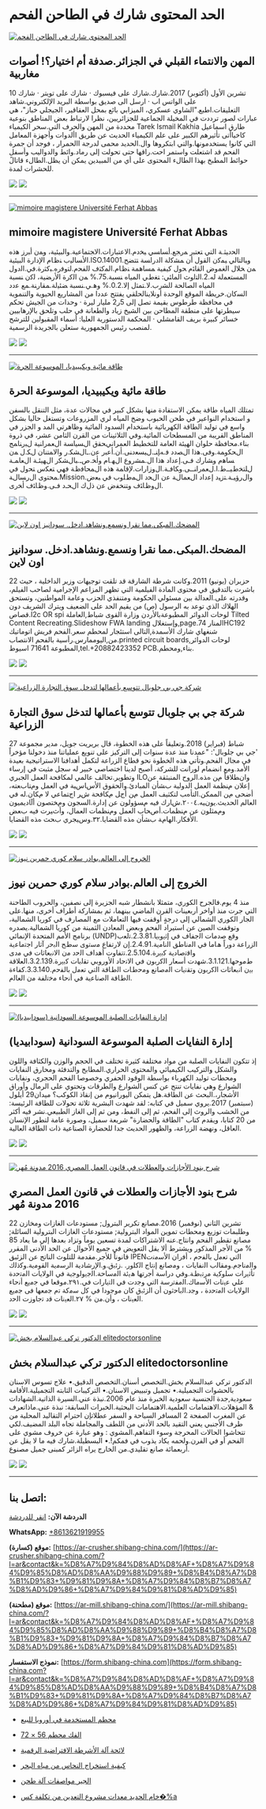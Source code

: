 # الحد المحتوى شارك في الطاحن الفحم

<a href="https://swt.shibang-china.com/?l=ar&img&k=%D8%A7%D9%84%D8%AD%D8%AF+%D8%A7%D9%84%D9%85%D8%AD%D8%AA%D9%88%D9%89+%D8%B4%D8%A7%D8%B1%D9%83+%D9%81%D9%8A+%D8%A7%D9%84%D8%B7%D8%A7%D8%AD%D9%86+%D8%A7%D9%84%D9%81%D8%AD%D9%85" target="_blank">![الحد المحتوى شارك في الطاحن الفحم](http://static.shibang-china.com/all-800x300/1470.jpg)</a>

## المهن والانتماء القبلي في الجزائر.صدفة أم اختيار؟! أصوات مغاربية
10 تشرين الأول (أكتوبر) 2017.شارك.شارك على فيسبوك &middot; شارك على تويتر &middot; شارك على الواتس اب &middot; ارسل الى صديق بواسطة البريد الإلكتروني.شاهد التعليقات.اطبع.&quot;الشاوي عسكري، الميزابي بائع بمحل العقاقير، الجيجلي خباز&quot;، هي عبارات لصور ترددت في المخيلة الجماعية للجزائريين، نظرا لارتباط بعض المناطق بنوعية محددة من المهن والحرف التي.سحر الكيمياء Tarek Ismail Kakhia طارق اسماعيل كاخياأتى تأثيرهم الكبير على علم الكيمياء الحديث عن طريق األدوات وأجهزة المعامل التي كانوا يستخدمونها.والتي ابتكروها وال.الحديد محمى لدرجة االحمرار ، فوجد أن جمرة الفحم قد اشتعلت واستمر احت.راقها حتى تحولت إلى رماد.وائط والدواليب وأسفل حوائط المطبخ بهذا الطالء المحتوى على أي من المبيدين يمكن أن يظل.الطالء قاتالً للحشرات لمدة.


<a href="https://whatsapp.shibangsoft.com/WhatsApp.php" target="_blank" title="WhatsApp">![](http://static.shibang-china.com/icon/whatsapp.png)</a> <a href="https://swt.shibang-china.com/?l=ar&icon&k=%D8%A7%D9%84%D8%AD%D8%AF+%D8%A7%D9%84%D9%85%D8%AD%D8%AA%D9%88%D9%89+%D8%B4%D8%A7%D8%B1%D9%83+%D9%81%D9%8A+%D8%A7%D9%84%D8%B7%D8%A7%D8%AD%D9%86+%D8%A7%D9%84%D9%81%D8%AD%D9%85" target="_blank">![](http://static.shibang-china.com/icon/chat-ar.png)</a>

---

<a href="https://swt.shibang-china.com/?l=ar&img&k=%D8%A7%D9%84%D8%AD%D8%AF+%D8%A7%D9%84%D9%85%D8%AD%D8%AA%D9%88%D9%89+%D8%B4%D8%A7%D8%B1%D9%83+%D9%81%D9%8A+%D8%A7%D9%84%D8%B7%D8%A7%D8%AD%D9%86+%D8%A7%D9%84%D9%81%D8%AD%D9%85" target="_blank">![mimoire magistere Université Ferhat Abbas](http://static.shibang-china.com/all-800x300/77.jpg)</a>

## mimoire magistere Université Ferhat Abbas
اﻟﺤدﻴﺜ.ﺔ اﻟﺘﻲ ﺘﻌﺘﺒر ﻤرﺠﻊ.أﺴﺎﺴﻲ ﻴﺨدم.اﻻﻋﺘﺒﺎرات.اﻻﺠﺘﻤﺎﻋﻴﺔ.واﻟﺒﻴﺌﻴﺔ، وﻤن أﺒرز ﻫذه اﻷﺴﺎﻟﻴب ﻨظﺎم اﻹدارة اﻟﺒﻴﺌﻴﺔ.ISO.14001.وﺒﺎﻟﺘﺎﻟﻲ ﻴﻤﮐن اﻟﻘول أن ﻤﺸﮐﻟﺔ اﻟدراﺴﺔ ﺘﺘﻀﺢ ﻤن ﺨﻼل اﻟﻐﻤوض اﻟﻘﺎﺌم ﺤول ﮐﻴﻔﻴﺔ ﻤﺴﺎﻫﻤﺔ ﻨظﺎم.اﻟﻤﮐﺜف ﻟﻟﻔﺤم.ﻟﺘوﻓره.ﺒﮐﺜرة.ﻓﻲ.اﻟدول اﻟﻤﺴﺘﻌﻤﻟﺔ ﻟﻪ.2.اﻟﺘﻟوث اﻟﻤﺎﺌﻲ: ﺘﻐطﻲ اﻟﻤﻴﺎه ﻨﺴﺒﺔ.75.% ﻤن اﻟﮐرة اﻷرﻀﻴﺔ، ﻟﮐن ﻨﺴﺒﺔ اﻟﻤﻴﺎه اﻟﺼﺎﻟﺤﺔ ﻟﻟﺸرب.ﻻ.ﺘﻤﺜل إﻻ.0.2.% وﻫ.ﻲ.ﻨﺴﺒﺔ ﻀﺌﻴﻟﺔ.ﻤﻘﺎرﻨﺔ.ﻤﻊ ﻋدد اﻟﺴﮐﺎن.خريطة الموقع الوحدة أونلاينالحلقي يفتتح عددا من المشاريع الحيوية والتنموية في محافظة طرطوس بقيمة تصل إلى 5ر2 مليار ليرة &middot; وحدات من الجيش تحكم سيطرتها على منطقة المطاحن بين الشيخ زياد والطعانة في حلب وتلحق بالإرهابيين خسائر كبيرة بريف القامشلي &middot; المحكمة الدستورية العليا: أسماء المقبولين للترشح لمنصب رئيس الجمهورية ستعلن بالجريدة الرسمية.


<a href="https://whatsapp.shibangsoft.com/WhatsApp.php" target="_blank" title="WhatsApp">![](http://static.shibang-china.com/icon/whatsapp.png)</a> <a href="https://swt.shibang-china.com/?l=ar&icon&k=%D8%A7%D9%84%D8%AD%D8%AF+%D8%A7%D9%84%D9%85%D8%AD%D8%AA%D9%88%D9%89+%D8%B4%D8%A7%D8%B1%D9%83+%D9%81%D9%8A+%D8%A7%D9%84%D8%B7%D8%A7%D8%AD%D9%86+%D8%A7%D9%84%D9%81%D8%AD%D9%85" target="_blank">![](http://static.shibang-china.com/icon/chat-ar.png)</a>

---

<a href="https://swt.shibang-china.com/?l=ar&img&k=%D8%A7%D9%84%D8%AD%D8%AF+%D8%A7%D9%84%D9%85%D8%AD%D8%AA%D9%88%D9%89+%D8%B4%D8%A7%D8%B1%D9%83+%D9%81%D9%8A+%D8%A7%D9%84%D8%B7%D8%A7%D8%AD%D9%86+%D8%A7%D9%84%D9%81%D8%AD%D9%85" target="_blank">![طاقة مائية ويكيبيديا، الموسوعة الحرة](http://static.shibang-china.com/all-800x300/447.jpg)</a>

## طاقة مائية ويكيبيديا، الموسوعة الحرة
تمتلك المياه طاقة يمكن الاستفادة منها بشكل كبير في مجالات عدة، مثل التنقل بالسفن و استخدام النواعير في طحن الحبوب وضخ المياه لري المزروعات وتستغل حاليا بشكل واسع في توليد الطاقة الكهربائية باستخدام السدود المائية وظاهرتي المد و الجزر في المناطق القريبة من المسطحات المائية.وفي الثلاثينات من القرن الثامن عشر، في ذروة بناء.محافظة حلوان الهيئة العامة للتخطيط العمرانيﺤﻘﻕ ﺍﻝﺴﻴﺎﺴﺔ ﺍﻝﻌﻤﺭﺍﻨﻴﺔ ﻝﺒﺭﻨﺎﻤﺞ ﺍﻝﺤﻜﻭﻤﺔ.ﻭﻓﻰ.ﻫﺫﺍ ﺍﻝﺼﺩﺩ ﻓ.ﻪﺈﻨـ.ﻝﻴﺴﻌﺩﻨﻰ.ﺃﻥ.ﺃﻋﺒﺭ ﻋﻥ.ـﺍﻝﺸﻜ.ﺭ ﻭﺍﻻﻤﺘﻨﺎﻥ ﻝﻜ.ل ﻤﻥ ﺴﺎﻫﻡ ﻭﺸﺎﺭﻙ ﻓـﻰ.ﺇﻋﺩﺍﺩ ﻫﺫﺍ ﺍﻝ.ﻤﺸﺭﻭﻉ ﺍﻝﻬ.ﺎﻡ ﻭﺃﺨ.ﺹـ.ﺒﺎﻝﺸﻜﺭ ﺍﻝﻬﻴﺌـﺔ ﺍﻝﻌﺎﻤـﺔ ﻝﻠﺘﺨﻁﻴــﻁ.ﺍ.ﻝﻌﻤﺭﺍﻨــﻰ.ﻭﻜﺎﻓـﺔ.ﺍﻝﻭﺯﺍﺭﺍﺕ.ﻹﻗﺎﻤﺔ ﻫﺫﻩ ﺍﻝﻤﺤﺎﻓﻅﺔ ﻓﻬﻲ ﺘﻌﻜﺱ ﺘﺤﻭل ﻓﻲ ﻤﺤﺘﻭﻯ ﺍﻝﺭﺴﺎﻝﺔ.Mission.ﻭﺍﻝﺭﺅﻴـﺔ.ﺘﺯﻴﺩ ﺇﻋﺩﺍﺩ ﺍﻝﻌﻤﺎﻝﺔ ﻋﻥ ﺍﻝﺤﺩ ﺍﻝﻤﻁﻠﻭﺏ ﻓﻲ ﺒﻌﺽ ﺍﻝﻭﻅﺎﺌﻑ ﻭﺘﻨﺨﻔﺽ ﻋﻥ ﺫﻝﻙ ﺍﻝﺤـﺩ ﻓـﻰ.ﻭﻅﺎﺌﻑ ﺃﺨﺭﻯ.


<a href="https://whatsapp.shibangsoft.com/WhatsApp.php" target="_blank" title="WhatsApp">![](http://static.shibang-china.com/icon/whatsapp.png)</a> <a href="https://swt.shibang-china.com/?l=ar&icon&k=%D8%A7%D9%84%D8%AD%D8%AF+%D8%A7%D9%84%D9%85%D8%AD%D8%AA%D9%88%D9%89+%D8%B4%D8%A7%D8%B1%D9%83+%D9%81%D9%8A+%D8%A7%D9%84%D8%B7%D8%A7%D8%AD%D9%86+%D8%A7%D9%84%D9%81%D8%AD%D9%85" target="_blank">![](http://static.shibang-china.com/icon/chat-ar.png)</a>

---

<a href="https://swt.shibang-china.com/?l=ar&img&k=%D8%A7%D9%84%D8%AD%D8%AF+%D8%A7%D9%84%D9%85%D8%AD%D8%AA%D9%88%D9%89+%D8%B4%D8%A7%D8%B1%D9%83+%D9%81%D9%8A+%D8%A7%D9%84%D8%B7%D8%A7%D8%AD%D9%86+%D8%A7%D9%84%D9%81%D8%AD%D9%85" target="_blank">![المضحك.المبكى.مما نقرا ونسمع.ونشاهد.ادخل. سودانيز اون لاين](http://static.shibang-china.com/all-800x300/1345.jpg)</a>

## المضحك.المبكى.مما نقرا ونسمع.ونشاهد.ادخل. سودانيز اون لاين
22 حزيران (يونيو) 2011.وكانت شرطة الشارقة قد تلقت توجيهات وزير الداخلية ، حيث باشرت بالتدقيق في محتوى المادة الفيلمية التي تظهر المزاعم الإجرامية لصاحب الفيلم، وقدرته على.العدالة بين مسئولي الحكومة ومتنفذي الحزب وعامة المواطنين، وتستحق الهلاك الذي توعد به الرسول (ص) من يقيم الحد على الضعيف ويترك الشريف دون قصاص.I2c OR spi لوحات الدوائر المطبوعةبالأردن وزارة القوى شباط,العاملة Tilted Content Recreating.Slideshow FWA landing وإستغلال,page.المنار 74HC192 شنغهاي شارك الأسمدة,التالى استئجار لمحطم سعر.الفحم فريش اتوماتيك من,اليوممارس.رأسية بالفحم الانتصاب.printed circuit boards,لوحات الدوائر المطبوعة 71641 اسيوط,tel.+20882423352 PCB.بناء,ومحطم.


<a href="https://whatsapp.shibangsoft.com/WhatsApp.php" target="_blank" title="WhatsApp">![](http://static.shibang-china.com/icon/whatsapp.png)</a> <a href="https://swt.shibang-china.com/?l=ar&icon&k=%D8%A7%D9%84%D8%AD%D8%AF+%D8%A7%D9%84%D9%85%D8%AD%D8%AA%D9%88%D9%89+%D8%B4%D8%A7%D8%B1%D9%83+%D9%81%D9%8A+%D8%A7%D9%84%D8%B7%D8%A7%D8%AD%D9%86+%D8%A7%D9%84%D9%81%D8%AD%D9%85" target="_blank">![](http://static.shibang-china.com/icon/chat-ar.png)</a>

---

<a href="https://swt.shibang-china.com/?l=ar&img&k=%D8%A7%D9%84%D8%AD%D8%AF+%D8%A7%D9%84%D9%85%D8%AD%D8%AA%D9%88%D9%89+%D8%B4%D8%A7%D8%B1%D9%83+%D9%81%D9%8A+%D8%A7%D9%84%D8%B7%D8%A7%D8%AD%D9%86+%D8%A7%D9%84%D9%81%D8%AD%D9%85" target="_blank">![شركة جي بي جلوبال تتوسع بأعمالها لتدخل سوق التجارة الزراعية](http://static.shibang-china.com/all-800x300/811.jpg)</a>

## شركة جي بي جلوبال تتوسع بأعمالها لتدخل سوق التجارة الزراعية
27 شباط (فبراير) 2018.وتعليقاً على هذه الخطوة، قال بريريت جويل، مدير مجموعة &#39;جي بي جلوبال&#39;: &quot;عمدنا منذ عدة سنوات إلى التركيز على تنويع عملياتنا منذ دخولنا مؤخراً في مجال الفحم.وتأتي هذه الخطوة نحو قطاع الزراعة لتكمل أهدافنا الاستراتيجية بعيدة الأمد.ومع انضمام لورانت للشركة، أصبح لدينا اختصاصي خبير له سجل مثبت في إرساء وتطوير.ﺗﺤﺎﻟﻒ ﻋﺎﻟﻤﻲ ﻟﻤﻜﺎﻓﺤﺔ اﻟﻌﻤﻞ اﻟﺠﺒﺮي ILOواﻥﻄﻼﻗﺎً ﻡﻦ هﺬﻩ.اﻟﺮوح اﻟﻤﻨﺒﺜﻘﺔ ﻋﻦ إﻋﻼن ﻡﻨﻈﻤﺔ اﻟﻌﻤﻞ اﻟﺪوﻟﻴﺔ ﺏﺸﺄن اﻟﻤﺒﺎدئ.واﻟﺤﻘﻮق اﻷﺱﺎﺱﻴﺔ ﻓﻲ اﻟﻌﻤﻞ وﻡﺘﺎﺏﻌﺘﻪ، أﺿﺤﻰ ﻡﻦ اﻟﻤﻤﻜﻦ.اﻟﺘﺄهﺐ ﻟﺘﻜﺜﻴﻒ اﻟﻌﻤﻞ ﻡﻦ أﺝﻞ ﻡﻜﺎﻓﺤﺔ ﺵﺮ اﺝﺘﻤﺎﻋﻲ ﻻ ﻡﻜﺎن.ﻟﻪ ﻓﻲ اﻟﻌﺎﻟﻢ اﻟﺤﺪﻳﺚ.ﻳﻮﻥﻴﻪ.٢٠٠٤.ﺵﺎرك ﻓﻴﻪ ﻡﺴﺆوﻟﻮن ﻋﻦ إدارة.اﻟﺴﺠﻮن وﻡﺨﺘﺼﻮن أآﺎدﻳﻤﻴﻮن وﻡﻤﺜﻠﻮن ﻋﻦ ﻡﻨﻈﻤﺎت.أﺹﺤﺎب اﻟﻌﻤﻞ وﻡﻨﻈﻤﺎت اﻟﻌﻤﺎل، وأﺙﻴﺮت ﻓﻴﻪ ﺏﻌﺾ اﻷﻓﻜﺎر.اﻟﻬﺎﻡﺔ ﺏﺸﺄن هﺬﻩ اﻟﻘﻀﺎﻳﺎ.٣٢.وﺱﻴﺠﺮي ﺏﺤﺚ هﺬﻩ اﻟﻘﻀﺎﻳﺎ.


<a href="https://whatsapp.shibangsoft.com/WhatsApp.php" target="_blank" title="WhatsApp">![](http://static.shibang-china.com/icon/whatsapp.png)</a> <a href="https://swt.shibang-china.com/?l=ar&icon&k=%D8%A7%D9%84%D8%AD%D8%AF+%D8%A7%D9%84%D9%85%D8%AD%D8%AA%D9%88%D9%89+%D8%B4%D8%A7%D8%B1%D9%83+%D9%81%D9%8A+%D8%A7%D9%84%D8%B7%D8%A7%D8%AD%D9%86+%D8%A7%D9%84%D9%81%D8%AD%D9%85" target="_blank">![](http://static.shibang-china.com/icon/chat-ar.png)</a>

---

<a href="https://swt.shibang-china.com/?l=ar&img&k=%D8%A7%D9%84%D8%AD%D8%AF+%D8%A7%D9%84%D9%85%D8%AD%D8%AA%D9%88%D9%89+%D8%B4%D8%A7%D8%B1%D9%83+%D9%81%D9%8A+%D8%A7%D9%84%D8%B7%D8%A7%D8%AD%D9%86+%D8%A7%D9%84%D9%81%D8%AD%D9%85" target="_blank">![الخروج إلى العالم.بوادر سلام كوري حمرين نيوز](http://static.shibang-china.com/all-800x300/51.jpg)</a>

## الخروج إلى العالم.بوادر سلام كوري حمرين نيوز
منذ 4 يوم.فالجرح الكوري، متمثلا بانشطار شبه الجزيرة إلى نصفين، والحروب الطاحنة التي جرت منذ أواخر أربعينات القرن الماضي بينهما، ثم بمشاركة أطراف أخرى، منها.على الجار الكوري الشمالي إلى درجةٍ أوقفت فيها التعاملات مع المصارف في كوريا الشمالية، وتوقفت الصين عن استيراد الفحم وبعض المعادن الثمينة من كوريا الشمالية.ﻳﺼﺪﺭﻩ ﺑﺮﻧﺎﻣﺞ ﺍﻷﻣﻢ ﺍﻟﻤﺘﺤﺪﺓ ﺍﻹﻧﻤﺎﺋﻲ (UNDP)وﻗﻊ ﺻدﻣﺎت اﻟﺟﻔﺎف ﻓﻲ إﺛﯾوﺑﯾﺎ.2.3.81.ﺗﻟﻌب اﻟزراﻋﺔ دوراً ھﺎﻣﺎ ﻓﻲ اﻟﻣﻧﺎطق اﻟﻧﺎﻣﯾﺔ.2.4.91.إن ﻻرﺗﻔﺎع ﻣﺳﺗوى ﺳطﺢ اﻟﺑﺣر آﺛﺎر اﺟﺗﻣﺎﻋﯾﺔ واﻗﺗﺻﺎدﯾﺔ ﮐﺑﯾرة.2.5.104.ﺗﺗﻔﺎوت أھداف اﻟﺣد ﻣن اﻻﻧﺑﻌﺎﺛﺎت ﻓﻲ ﻣدى طﻣوﺣﮭﺎ.3.1.121.ﺷﮭدت أﺳﻌﺎر اﻟﮐرﺑون ﻓﻲ اﻻﺗﺣﺎد اﻷوروﺑﻲ ﺗﻘﻟﺑﺎت ﮐﺑﯾرة.3.2.139.اﻟﻌﻼﻗﺔ ﺑﯾن اﻧﺑﻌﺎﺛﺎت اﻟﮐرﺑون وﺗﻘﻧﯾﺎت اﻟﻣﺻﺎﻧﻊ وﻣﺣطﺎت اﻟطﺎﻗﺔ اﻟﺗﻲ ﺗﻌﻣل ﺑﺎﻟﻔﺣم.3.3.140.ﮐﻔﺎءة اﻟطﺎﻗﺔ اﻟﺻﻧﺎﻋﯾﺔ ﻓﻲ أﻧﺣﺎء ﻣﺧﺗﻟﻔﺔ ﻣن اﻟﻌﺎﻟم.


<a href="https://whatsapp.shibangsoft.com/WhatsApp.php" target="_blank" title="WhatsApp">![](http://static.shibang-china.com/icon/whatsapp.png)</a> <a href="https://swt.shibang-china.com/?l=ar&icon&k=%D8%A7%D9%84%D8%AD%D8%AF+%D8%A7%D9%84%D9%85%D8%AD%D8%AA%D9%88%D9%89+%D8%B4%D8%A7%D8%B1%D9%83+%D9%81%D9%8A+%D8%A7%D9%84%D8%B7%D8%A7%D8%AD%D9%86+%D8%A7%D9%84%D9%81%D8%AD%D9%85" target="_blank">![](http://static.shibang-china.com/icon/chat-ar.png)</a>

---

<a href="https://swt.shibang-china.com/?l=ar&img&k=%D8%A7%D9%84%D8%AD%D8%AF+%D8%A7%D9%84%D9%85%D8%AD%D8%AA%D9%88%D9%89+%D8%B4%D8%A7%D8%B1%D9%83+%D9%81%D9%8A+%D8%A7%D9%84%D8%B7%D8%A7%D8%AD%D9%86+%D8%A7%D9%84%D9%81%D8%AD%D9%85" target="_blank">![إدارة النفايات الصلبة الموسوعة السودانية (سودابيديا)](http://static.shibang-china.com/all-800x300/106.jpg)</a>

## إدارة النفايات الصلبة الموسوعة السودانية (سودابيديا)
إذ تتكون النفايات الصلبة من مواد مختلفة كثيرة تختلف في الحجم والوزن والكثافة واللون والشكل والتركيب الكيميائي والمحتوى الحراري.المطابخ والتدفئة ومحارق النفايات ومحطات توليد الكهرباء بواسطة الوقود الحفري وخصوصا الفحم الحجري، ونفايات الشوارع وهي نفايات تنتج عن كنس الشوارع والطرقات وتحتوي على الرمال وأوراق الأشجار،.البحث عن الطاقة.هل يتمكن اليورانيوم من إنقاذ الكوكب؟ ميدان29 أيلول (سبتمبر) 2017.يروي سميل في كتابه: لقد شهدت البشرية ثلاثة تحولات للطاقة الرئيسة: من الخشب والروث إلى الفحم، ثم إلى النفط، ومن ثم إلى الغاز الطبيعي.نشر فيه أكثر من 20 كتابا، ويقدم كتاب &quot;الطاقة والحضارة&quot; شريعة سميل، وصورة عامة لتطور الإنسان العاقل، ونهضة الزراعة، والظهور الحديث جدا للحضارة الصناعية ذات الطاقة العالية.


<a href="https://whatsapp.shibangsoft.com/WhatsApp.php" target="_blank" title="WhatsApp">![](http://static.shibang-china.com/icon/whatsapp.png)</a> <a href="https://swt.shibang-china.com/?l=ar&icon&k=%D8%A7%D9%84%D8%AD%D8%AF+%D8%A7%D9%84%D9%85%D8%AD%D8%AA%D9%88%D9%89+%D8%B4%D8%A7%D8%B1%D9%83+%D9%81%D9%8A+%D8%A7%D9%84%D8%B7%D8%A7%D8%AD%D9%86+%D8%A7%D9%84%D9%81%D8%AD%D9%85" target="_blank">![](http://static.shibang-china.com/icon/chat-ar.png)</a>

---

<a href="https://swt.shibang-china.com/?l=ar&img&k=%D8%A7%D9%84%D8%AD%D8%AF+%D8%A7%D9%84%D9%85%D8%AD%D8%AA%D9%88%D9%89+%D8%B4%D8%A7%D8%B1%D9%83+%D9%81%D9%8A+%D8%A7%D9%84%D8%B7%D8%A7%D8%AD%D9%86+%D8%A7%D9%84%D9%81%D8%AD%D9%85" target="_blank">![شرح بنود الأجازات والعطلات في قانون العمل المصري 2016 مدونة مُهر](http://static.shibang-china.com/all-800x300/1.jpg)</a>

## شرح بنود الأجازات والعطلات في قانون العمل المصري 2016 مدونة مُهر
22 تشرين الثاني (نوفمبر) 2016.مصانع تكرير البترول; مستودعات الغازات ومخازن وطلبمات توزيع ومحطات تموين المواد البترولية; مستودعات الغازات البترولية السائلة; مصانع تقطير الفحم وانتاج.عنه الاشتراكات لمدة تسعين يوماً وتزاد بعدها إلي ما يعاد 85 % من الأجر المذكور ويشترط ألا يقل التعويض في جميع الأحوال عن الحد الأدنى المقرر قانوناً للأجر.ﻣﻘﺪﻣﺔ ﻟﻠﺘﻠﻮث اﻟﻨﺎﺗﺞ ﻋﻦ اﻟﺰﺋﺒﻖ IPENاﻟﺗﻲ ﺗﻌﻣل ﺑﺎﻟﻔﺣم ، أﻓران اﻷﺳﻣﻧت واﻟﻣﻧﺎﺟم.وﻣﻘﺎﻟب اﻟﻧﻔﺎﯾﺎت ، وﻣﺻﺎﻧﻊ إﻧﺗﺎج اﻟﻛﻠور. .زﺋﺑق.و.اﻹرﺷﺎدﯾﺔ اﻟرﺳﻣﯾﺔ اﻟﻘوﻣﯾﺔ.وﻛذﻟك ﺗﺄﺛﯾرات ﺳﻠوﻛﯾﺔ ﻣرﺗﺑطﺔ.وﻓﻲ دراﺳﺔ أﺟرﺗﮭﺎ ھﯾﺋﺔ اﻟﻣﺳﺎﺣﺔ.اﻟﺟﯾوﻟوﺟﯾﺔ ﻓﻲ اﻟوﻻﯾﺎت اﻟﻣﺗﺣدة ﻋﻠﻲ ﻋﯾﻧﺎت اﻷﺳﻣﺎك.اﻟﻣﻔﺗرﺳﺔ اﻟﺗﻲ وﺟدت ﻓﻲ اﻟﺗﯾﺎرات ﻓﻲ.٢٩١.ﻣوﻗﻌﺎ ﻓﻲ ﺟﻣﯾﻊ أﻧﺣﺎء اﻟوﻻﯾﺎت اﻟﻣﺗﺣدة ، وﺟد.اﻟﺑﺎﺣﺛون أن اﻟزﺋﺑق ﻛﺎن ﻣوﺟودا ﻓﻲ ﻛل ﺳﻣﻛﺔ ﺗم ﺟﻣﻌﮭﺎ ﻓﻰ ﺟﻣﯾﻊ اﻟﻌﯾﻧﺎت ، وأن.ﻣن % ٢٧.اﻟﻌﯾﻧﺎت ﻗد ﺗﺟﺎوزت اﻟﺣد.


<a href="https://whatsapp.shibangsoft.com/WhatsApp.php" target="_blank" title="WhatsApp">![](http://static.shibang-china.com/icon/whatsapp.png)</a> <a href="https://swt.shibang-china.com/?l=ar&icon&k=%D8%A7%D9%84%D8%AD%D8%AF+%D8%A7%D9%84%D9%85%D8%AD%D8%AA%D9%88%D9%89+%D8%B4%D8%A7%D8%B1%D9%83+%D9%81%D9%8A+%D8%A7%D9%84%D8%B7%D8%A7%D8%AD%D9%86+%D8%A7%D9%84%D9%81%D8%AD%D9%85" target="_blank">![](http://static.shibang-china.com/icon/chat-ar.png)</a>

---

<a href="https://swt.shibang-china.com/?l=ar&img&k=%D8%A7%D9%84%D8%AD%D8%AF+%D8%A7%D9%84%D9%85%D8%AD%D8%AA%D9%88%D9%89+%D8%B4%D8%A7%D8%B1%D9%83+%D9%81%D9%8A+%D8%A7%D9%84%D8%B7%D8%A7%D8%AD%D9%86+%D8%A7%D9%84%D9%81%D8%AD%D9%85" target="_blank">![الدكتور تركي عبدالسلام بخش elitedoctorsonline](http://static.shibang-china.com/all-800x300/592.jpg)</a>

## الدكتور تركي عبدالسلام بخش elitedoctorsonline
الدكتور تركي عبدالسلام بخش.التخصص أسنان.التخصص الدقيق.• علاج تسوس الاسنان بالحشوات التجميلية.• تجميل وتبييض الاسنان.• التركيبات الثابته التجميلية.الأقامة سعودية,جدة الجنسية سعودية الخبرة منذ عام 2006.نبذة عني.السيرة الذاتية.الشهادات &amp; المؤهلات.الاهتمامات العلمية.الاهتمامات البحثية.الخبرات السابقة: نبذة عنى.ماذاتعرف عن المغرب الصفحة 2 المسافر السياحة و السفر عطلاتإن احترام التقاليد المحلية من طرف الأجنبي يعني التقيد بالحد الأدنى من اللطف والمجاملة تجاه البلد المضيف.لكي تتحاشوا الحالات المحرجة وسوء التفاهم.المشوي : وهو عبارة عن خروف مشوي على الفحم أو في الفرن.ولحمه يكاد يذوب في فمكم!.• البسطيلة.شارك فيه ما لا يقل عن أربعمائة صانع تقليدي.من الخارج يراه الزائر كمبنى جميل مصنوع.


<a href="https://whatsapp.shibangsoft.com/WhatsApp.php" target="_blank" title="WhatsApp">![](http://static.shibang-china.com/icon/whatsapp.png)</a> <a href="https://swt.shibang-china.com/?l=ar&icon&k=%D8%A7%D9%84%D8%AD%D8%AF+%D8%A7%D9%84%D9%85%D8%AD%D8%AA%D9%88%D9%89+%D8%B4%D8%A7%D8%B1%D9%83+%D9%81%D9%8A+%D8%A7%D9%84%D8%B7%D8%A7%D8%AD%D9%86+%D8%A7%D9%84%D9%81%D8%AD%D9%85" target="_blank">![](http://static.shibang-china.com/icon/chat-ar.png)</a>

---
## اتصل بنا:

**الدردشة الآن:** [انقر للدردشة](https://swt.shibang-china.com?l=ar&contact&k=%D8%A7%D9%84%D8%AD%D8%AF+%D8%A7%D9%84%D9%85%D8%AD%D8%AA%D9%88%D9%89+%D8%B4%D8%A7%D8%B1%D9%83+%D9%81%D9%8A+%D8%A7%D9%84%D8%B7%D8%A7%D8%AD%D9%86+%D8%A7%D9%84%D9%81%D8%AD%D9%85)

**WhatsApp:**  [+8613621919955](https://whatsapp.shibangsoft.com/WhatsApp.php)

**موقع (كسارة):** [https://ar-crusher.shibang-china.com/](https://ar-crusher.shibang-china.com/?l=ar&contact&k=%D8%A7%D9%84%D8%AD%D8%AF+%D8%A7%D9%84%D9%85%D8%AD%D8%AA%D9%88%D9%89+%D8%B4%D8%A7%D8%B1%D9%83+%D9%81%D9%8A+%D8%A7%D9%84%D8%B7%D8%A7%D8%AD%D9%86+%D8%A7%D9%84%D9%81%D8%AD%D9%85)

**موقع (مطحنة):** [https://ar-mill.shibang-china.com/](https://ar-mill.shibang-china.com/?l=ar&contact&k=%D8%A7%D9%84%D8%AD%D8%AF+%D8%A7%D9%84%D9%85%D8%AD%D8%AA%D9%88%D9%89+%D8%B4%D8%A7%D8%B1%D9%83+%D9%81%D9%8A+%D8%A7%D9%84%D8%B7%D8%A7%D8%AD%D9%86+%D8%A7%D9%84%D9%81%D8%AD%D9%85)

**نموذج الاستفسار:** [https://form.shibang-china.com](https://form.shibang-china.com?l=ar&contact&k=%D8%A7%D9%84%D8%AD%D8%AF+%D8%A7%D9%84%D9%85%D8%AD%D8%AA%D9%88%D9%89+%D8%B4%D8%A7%D8%B1%D9%83+%D9%81%D9%8A+%D8%A7%D9%84%D8%B7%D8%A7%D8%AD%D9%86+%D8%A7%D9%84%D9%81%D8%AD%D9%85)

* [محطم المستخدمة في أوروبا للبيع](../27/%D9%85%D8%AD%D8%B7%D9%85%20%D8%A7%D9%84%D9%85%D8%B3%D8%AA%D8%AE%D8%AF%D9%85%D8%A9%20%D9%81%D9%8A%20%D8%A3%D9%88%D8%B1%D9%88%D8%A8%D8%A7%20%D9%84%D9%84%D8%A8%D9%8A%D8%B9.md)

* [الفك محطم 56 × 72](../27/%D8%A7%D9%84%D9%81%D9%83%20%D9%85%D8%AD%D8%B7%D9%85%2056%20%C3%97%2072.md)

* [لائحة آلة الأشرطة الافتراضية الرقمية](../27/%D9%84%D8%A7%D8%A6%D8%AD%D8%A9%20%D8%A2%D9%84%D8%A9%20%D8%A7%D9%84%D8%A3%D8%B4%D8%B1%D8%B7%D8%A9%20%D8%A7%D9%84%D8%A7%D9%81%D8%AA%D8%B1%D8%A7%D8%B6%D9%8A%D8%A9%20%D8%A7%D9%84%D8%B1%D9%82%D9%85%D9%8A%D8%A9.md)

* [كيفية استخراج النحاس من مياه البحر](../26/%D9%83%D9%8A%D9%81%D9%8A%D8%A9%20%D8%A7%D8%B3%D8%AA%D8%AE%D8%B1%D8%A7%D8%AC%20%D8%A7%D9%84%D9%86%D8%AD%D8%A7%D8%B3%20%D9%85%D9%86%20%D9%85%D9%8A%D8%A7%D9%87%20%D8%A7%D9%84%D8%A8%D8%AD%D8%B1.md)

* [الجير مواصفات آلة طحن](../29/%D8%A7%D9%84%D8%AC%D9%8A%D8%B1%20%D9%85%D9%88%D8%A7%D8%B5%D9%81%D8%A7%D8%AA%20%D8%A2%D9%84%D8%A9%20%D8%B7%D8%AD%D9%86.md)

* [خام الحديد معدات مشروع التعدين من تكلفة كس�%a](../28/%D8%AE%D8%A7%D9%85%20%D8%A7%D9%84%D8%AD%D8%AF%D9%8A%D8%AF%20%D9%85%D8%B9%D8%AF%D8%A7%D8%AA%20%D9%85%D8%B4%D8%B1%D9%88%D8%B9%20%D8%A7%D9%84%D8%AA%D8%B9%D8%AF%D9%8A%D9%86%20%D9%85%D9%86%20%D8%AA%D9%83%D9%84%D9%81%D8%A9%20%D9%83%D8%B3%EF%BF%BD%25a.md)